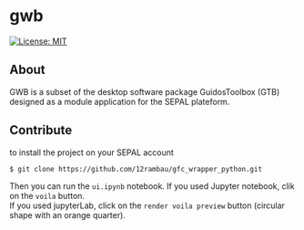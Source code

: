 # gwb  
[![License: MIT](https://img.shields.io/badge/License-MIT-yellow.svg)](https://opensource.org/licenses/MIT)  
  
## About  
  
GWB is a subset of the desktop software package GuidosToolbox (GTB) designed as a module application for the SEPAL plateform.  

## Contribute

to install the project on your SEPAL account
```
$ git clone https://github.com/12rambau/gfc_wrapper_python.git
```

Then you can run the `ui.ipynb` notebook.
If you used Jupyter notebook, clik on the `voila` button.  
If you used jupyterLab, click on the `render voila preview` button (circular shape with an orange quarter).
